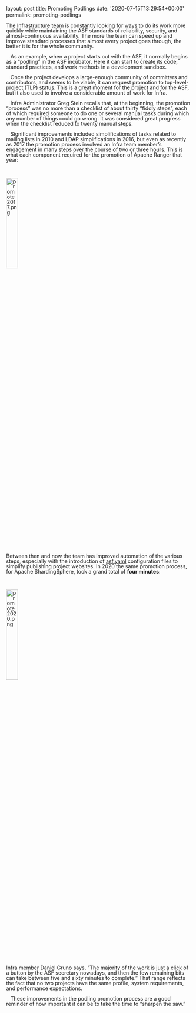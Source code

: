 
layout: post
title: Promoting Podlings
date: '2020-07-15T13:29:54+00:00'
permalink: promoting-podlings

<p style="margin-bottom: 0in; line-height: 100%">The Infrastructure
team is constantly looking for ways to do its work more quickly while
maintaining the ASF standards of reliability, security, and
almost-continuous availability. The more the team can speed up and
improve standard processes that almost every project goes through,
the better it is for the whole community.<br></p><p style="margin-bottom: 0in; line-height: 100%">&nbsp; &nbsp;As an example,
when a project starts out with the ASF, it normally begins as a
“podling” in the ASF incubator. Here it can start to create its
code, standard practices, and work methods in a development sandbox. 
</p><p style="margin-bottom: 0in; line-height: 100%">&nbsp; &nbsp;Once the project
develops a large-enough community of committers and contributors, and
seems to be viable, it can request promotion to top-level-project
(TLP) status. This is a great moment for the project and for the ASF,
but it also used to involve a considerable amount of work for Infra.<br></p><p style="margin-bottom: 0in; line-height: 100%">&nbsp; &nbsp;Infra Administrator
Greg Stein recalls that, at the beginning, the promotion “process”
was no more than a checklist of about thirty “fiddly steps”, each
of which required someone to do one or several manual tasks during
which any number of things could go wrong. It was considered great
progress when the checklist reduced to twenty manual steps.<br></p><p style="margin-bottom: 0in; line-height: 100%">&nbsp; &nbsp;Significant
improvements included simplifications of tasks related to mailing
lists in 2010 and LDAP simplifications in 2016, but even as recently
as 2017 the promotion process involved an Infra team member’s
engagement in many steps over the course of two or three hours. This
is what each component required for the promotion of Apache Ranger
that year:<br></p><p style="margin-bottom: 0in; line-height: 100%"><br>

</p><p style="margin-bottom: 0in; line-height: 100%">
<a href="https://blogs.apache.org/infra/mediaresource/2fbf5326-1e4b-4dfa-a565-f81fb3028357"><img src="https://blogs.apache.org/infra/mediaresource/2fbf5326-1e4b-4dfa-a565-f81fb3028357?t=true" alt="promote2017.png" style="width: 25%;"></a><br>

</p><p style="margin-bottom: 0in; line-height: 100%"><br>

</p><p style="margin-bottom: 0in; line-height: 100%">Between then and now
the team has improved automation of the various steps, especially
with the introduction of <a href="https://cwiki.apache.org/confluence/display/INFRA/git+-+.asf.yaml+features" target="_blank">asf.yaml</a>&nbsp;configuration files to simplify publishing project websites. In
2020 the same promotion process, for Apache ShardingSphere, took a
grand total of <b>four minutes</b>:</p><p style="margin-bottom: 0in; line-height: 100%"><br></p><p style="margin-bottom: 0in; line-height: 100%"><a href="https://blogs.apache.org/infra/mediaresource/53eb7318-305c-4ace-831e-c0bfd6a679b4"><img src="https://blogs.apache.org/infra/mediaresource/53eb7318-305c-4ace-831e-c0bfd6a679b4?t=true" alt="promote2020.png" style="width: 25%;"></a><br>

</p><p style="margin-bottom: 0in; line-height: 100%">
<br>

</p><p style="margin-bottom: 0in; line-height: 100%">Infra member Daniel
Gruno says, “The majority of the work is just a click of a button
by the ASF secretary nowadays, and then the few remaining bits can
take between five and sixty minutes to complete.” That range
reflects the fact that no two projects have the same profile, system
requirements, and performance expectations.</p><p style="margin-bottom: 0in; line-height: 100%">&nbsp; &nbsp;These improvements
in the podling promotion process are a good reminder of how important
it can be to take the time to “sharpen the saw.”</p>
